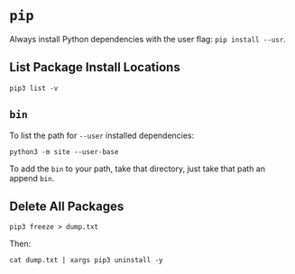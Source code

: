 # `pip`

Always install Python dependencies with the user flag: `pip install --usr`.

## List Package Install Locations

    pip3 list -v

## `bin`

To list the path for `--user` installed dependencies:

    python3 -m site --user-base

To add the `bin` to your path, take that directory, just take that path an append `bin`.

## Delete All Packages

	pip3 freeze > dump.txt

Then:

	cat dump.txt | xargs pip3 uninstall -y

